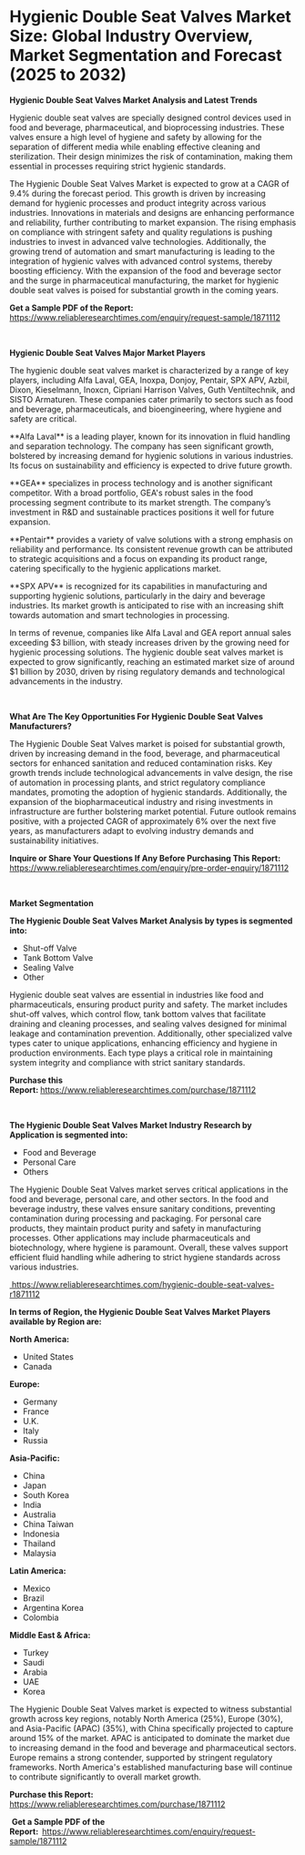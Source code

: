 <p><h1>Hygienic Double Seat Valves Market Size: Global Industry Overview, Market Segmentation and Forecast (2025 to 2032)</h1></p><p><strong>Hygienic Double Seat Valves Market Analysis and Latest Trends</strong></p>
<p><p>Hygienic double seat valves are specially designed control devices used in food and beverage, pharmaceutical, and bioprocessing industries. These valves ensure a high level of hygiene and safety by allowing for the separation of different media while enabling effective cleaning and sterilization. Their design minimizes the risk of contamination, making them essential in processes requiring strict hygienic standards.</p><p>The Hygienic Double Seat Valves Market is expected to grow at a CAGR of 9.4% during the forecast period. This growth is driven by increasing demand for hygienic processes and product integrity across various industries. Innovations in materials and designs are enhancing performance and reliability, further contributing to market expansion. The rising emphasis on compliance with stringent safety and quality regulations is pushing industries to invest in advanced valve technologies. Additionally, the growing trend of automation and smart manufacturing is leading to the integration of hygienic valves with advanced control systems, thereby boosting efficiency. With the expansion of the food and beverage sector and the surge in pharmaceutical manufacturing, the market for hygienic double seat valves is poised for substantial growth in the coming years.</p></p>
<p><strong>Get a Sample PDF of the Report:&nbsp;</strong> <a href="https://www.reliableresearchtimes.com/enquiry/request-sample/1871112?utm_campaign=3252&utm_medium=2&utm_source=Github&utm_content=ia&utm_term=12042025&utm_id=hygienic-double-seat-valves">https://www.reliableresearchtimes.com/enquiry/request-sample/1871112</a></p>
<p>&nbsp;</p>
<p><strong>Hygienic Double Seat Valves Major Market Players</strong></p>
<p><p>The hygienic double seat valves market is characterized by a range of key players, including Alfa Laval, GEA, Inoxpa, Donjoy, Pentair, SPX APV, Azbil, Dixon, Kieselmann, Inoxcn, Cipriani Harrison Valves, Guth Ventiltechnik, and SISTO Armaturen. These companies cater primarily to sectors such as food and beverage, pharmaceuticals, and bioengineering, where hygiene and safety are critical.</p><p>**Alfa Laval** is a leading player, known for its innovation in fluid handling and separation technology. The company has seen significant growth, bolstered by increasing demand for hygienic solutions in various industries. Its focus on sustainability and efficiency is expected to drive future growth.</p><p>**GEA** specializes in process technology and is another significant competitor. With a broad portfolio, GEA's robust sales in the food processing segment contribute to its market strength. The company’s investment in R&D and sustainable practices positions it well for future expansion.</p><p>**Pentair** provides a variety of valve solutions with a strong emphasis on reliability and performance. Its consistent revenue growth can be attributed to strategic acquisitions and a focus on expanding its product range, catering specifically to the hygienic applications market.</p><p>**SPX APV** is recognized for its capabilities in manufacturing and supporting hygienic solutions, particularly in the dairy and beverage industries. Its market growth is anticipated to rise with an increasing shift towards automation and smart technologies in processing.</p><p>In terms of revenue, companies like Alfa Laval and GEA report annual sales exceeding $3 billion, with steady increases driven by the growing need for hygienic processing solutions. The hygienic double seat valves market is expected to grow significantly, reaching an estimated market size of around $1 billion by 2030, driven by rising regulatory demands and technological advancements in the industry.</p></p>
<p>&nbsp;</p>
<p><strong>What Are The Key Opportunities For Hygienic Double Seat Valves Manufacturers?</strong></p>
<p><p>The Hygienic Double Seat Valves market is poised for substantial growth, driven by increasing demand in the food, beverage, and pharmaceutical sectors for enhanced sanitation and reduced contamination risks. Key growth trends include technological advancements in valve design, the rise of automation in processing plants, and strict regulatory compliance mandates, promoting the adoption of hygienic standards. Additionally, the expansion of the biopharmaceutical industry and rising investments in infrastructure are further bolstering market potential. Future outlook remains positive, with a projected CAGR of approximately 6% over the next five years, as manufacturers adapt to evolving industry demands and sustainability initiatives.</p></p>
<p><strong>Inquire or Share Your Questions If Any Before Purchasing This Report:</strong> <a href="https://www.reliableresearchtimes.com/enquiry/pre-order-enquiry/1871112?utm_campaign=3252&utm_medium=2&utm_source=Github&utm_content=ia&utm_term=12042025&utm_id=hygienic-double-seat-valves">https://www.reliableresearchtimes.com/enquiry/pre-order-enquiry/1871112</a></p>
<p>&nbsp;</p>
<p><strong>Market Segmentation</strong></p>
<p><strong>The Hygienic Double Seat Valves Market Analysis by types is segmented into:</strong></p>
<p><ul><li>Shut-off Valve</li><li>Tank Bottom Valve</li><li>Sealing Valve</li><li>Other</li></ul></p>
<p><p>Hygienic double seat valves are essential in industries like food and pharmaceuticals, ensuring product purity and safety. The market includes shut-off valves, which control flow, tank bottom valves that facilitate draining and cleaning processes, and sealing valves designed for minimal leakage and contamination prevention. Additionally, other specialized valve types cater to unique applications, enhancing efficiency and hygiene in production environments. Each type plays a critical role in maintaining system integrity and compliance with strict sanitary standards.</p></p>
<p><strong>Purchase this Report:&nbsp;</strong><a href="https://www.reliableresearchtimes.com/purchase/1871112?utm_campaign=3252&utm_medium=2&utm_source=Github&utm_content=ia&utm_term=12042025&utm_id=hygienic-double-seat-valves">https://www.reliableresearchtimes.com/purchase/1871112</a></p>
<p>&nbsp;</p>
<p><strong>The Hygienic Double Seat Valves Market Industry Research by Application is segmented into:</strong></p>
<p><ul><li>Food and Beverage</li><li>Personal Care</li><li>Others</li></ul></p>
<p><p>The Hygienic Double Seat Valves market serves critical applications in the food and beverage, personal care, and other sectors. In the food and beverage industry, these valves ensure sanitary conditions, preventing contamination during processing and packaging. For personal care products, they maintain product purity and safety in manufacturing processes. Other applications may include pharmaceuticals and biotechnology, where hygiene is paramount. Overall, these valves support efficient fluid handling while adhering to strict hygiene standards across various industries.</p></p>
<p><a href="https://www.reliableresearchtimes.com/hygienic-double-seat-valves-r1871112?utm_campaign=3252&utm_medium=2&utm_source=Github&utm_content=ia&utm_term=12042025&utm_id=hygienic-double-seat-valves">&nbsp;https://www.reliableresearchtimes.com/hygienic-double-seat-valves-r1871112</a></p>
<p><strong>In terms of Region, the Hygienic Double Seat Valves Market Players available by Region are:</strong></p>
<p>
    <p> <strong> North America: </strong>
        <ul>
            <li>United States</li>
            <li>Canada</li>
        </ul>
        </p> 
    <p> <strong> Europe: </strong>
        <ul>
            <li>Germany</li>
            <li>France</li>
            <li>U.K.</li>
            <li>Italy</li>
            <li>Russia</li>
        </ul>
        </p> 
    <p> <strong> Asia-Pacific: </strong>
        <ul>
            <li>China</li>
            <li>Japan</li>
            <li>South Korea</li>
            <li>India</li>
            <li>Australia</li>
            <li>China Taiwan</li>
            <li>Indonesia</li>
            <li>Thailand</li>
            <li>Malaysia</li>
        </ul>
        </p> 
    <p> <strong> Latin America: </strong>
        <ul>
            <li>Mexico</li>
            <li>Brazil</li>
            <li>Argentina Korea</li>
            <li>Colombia</li>
        </ul>
        </p> 
    <p> <strong> Middle East & Africa: </strong>
        <ul>
            <li>Turkey</li>
            <li>Saudi</li>
            <li>Arabia</li>
            <li>UAE</li>
            <li>Korea</li>
        </ul>
    </p>
    </p>
<p><p>The Hygienic Double Seat Valves market is expected to witness substantial growth across key regions, notably North America (25%), Europe (30%), and Asia-Pacific (APAC) (35%), with China specifically projected to capture around 15% of the market. APAC is anticipated to dominate the market due to increasing demand in the food and beverage and pharmaceutical sectors. Europe remains a strong contender, supported by stringent regulatory frameworks. North America's established manufacturing base will continue to contribute significantly to overall market growth.</p></p>
<p><strong>Purchase this Report: </strong><a href="https://www.reliableresearchtimes.com/purchase/1871112?utm_campaign=3252&utm_medium=2&utm_source=Github&utm_content=ia&utm_term=12042025&utm_id=hygienic-double-seat-valves">https://www.reliableresearchtimes.com/purchase/1871112</a></p>
<p>&nbsp;<strong>Get a Sample PDF of the Report:&nbsp;&nbsp;</strong><a href="https://www.reliableresearchtimes.com/enquiry/request-sample/1871112?utm_campaign=3252&utm_medium=2&utm_source=Github&utm_content=ia&utm_term=12042025&utm_id=hygienic-double-seat-valves">https://www.reliableresearchtimes.com/enquiry/request-sample/1871112</a></p>
<p><strong></strong></p>
<p><p></p><p></p><p></p></p>